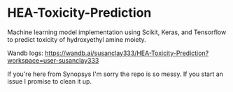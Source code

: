 # HEA-Toxicity-Prediction

Machine learning model implementation using Scikit, Keras, and Tensorflow to predict toxicity of hydroxyethyl amine moiety. 

Wandb logs: https://wandb.ai/susanclay333/HEA-Toxicity-Prediction?workspace=user-susanclay333

If you're here from Synopsys I'm sorry the repo is so messy. If you start an issue I promise to clean it up.
